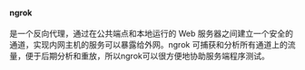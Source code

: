 #### ngrok
是一个反向代理，通过在公共端点和本地运行的 Web 服务器之间建立一个安全的通道，实现内网主机的服务可以暴露给外网。ngrok 可捕获和分析所有通道上的流量，便于后期分析和重放，所以ngrok可以很方便地协助服务端程序测试。
